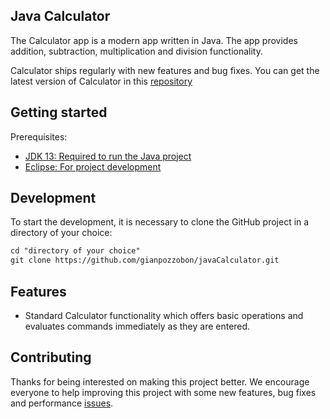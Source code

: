 ## Java Calculator

The Calculator app is a modern app written in Java. The app provides addition, subtraction, multiplication and division functionality.

Calculator ships regularly with new features and bug fixes. You can get the latest version of Calculator in this [repository](https://github.com/gianpozzobon/javaCalculator)

## Getting started

Prerequisites:

- [JDK 13: Required to run the Java project](https://www.oracle.com/java/technologies/javase-downloads.html)
- [Eclipse: For project development](https://www.eclipse.org/downloads/)

## Development

To start the development, it is necessary to clone the GitHub project in a directory of your choice:

```markdown
cd "directory of your choice"
git clone https://github.com/gianpozzobon/javaCalculator.git
```

## Features

- Standard Calculator functionality which offers basic operations and evaluates commands immediately as they are entered.

## Contributing

Thanks for being interested on making this project better. We encourage everyone to help improving this project with some new features, bug fixes and performance [issues](https://github.com/gianpozzobon/javaCalculator/issues).
